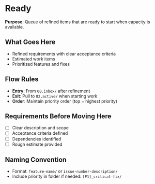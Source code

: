 # Ready

**Purpose**: Queue of refined items that are ready to start when capacity is available.

## What Goes Here

- Refined requirements with clear acceptance criteria
- Estimated work items
- Prioritized features and fixes

## Flow Rules

- **Entry**: From `00.inbox/` after refinement
- **Exit**: Pull to `02.active/` when starting work
- **Order**: Maintain priority order (top = highest priority)

## Requirements Before Moving Here

- [ ] Clear description and scope
- [ ] Acceptance criteria defined
- [ ] Dependencies identified
- [ ] Rough estimate provided

## Naming Convention

- Format: `feature-name/` or `issue-number-description/`
- Include priority in folder if needed: `[P1]_critical-fix/`
